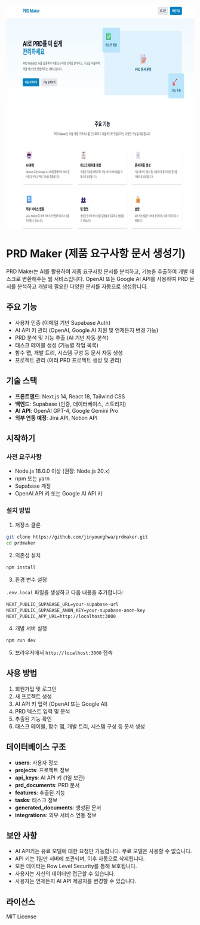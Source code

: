 <div align="center"><img src="./prdmaker-app/prd_maker1.jpg" alt="prd_maker1"  width="600" height="600"></div>

# PRD Maker (제품 요구사항 문서 생성기)

PRD Maker는 AI를 활용하여 제품 요구사항 문서를 분석하고, 기능을 추출하여 개발 태스크로 변환해주는 웹 서비스입니다. OpenAI 또는 Google AI API를 사용하여 PRD 문서를 분석하고 개발에 필요한 다양한 문서를 자동으로 생성합니다.

## 주요 기능

- 사용자 인증 (이메일 기반 Supabase Auth)
- AI API 키 관리 (OpenAI, Google AI 지원 및 언제든지 변경 가능)
- PRD 분석 및 기능 추출 (AI 기반 자동 분석)
- 태스크 테이블 생성 (기능별 작업 목록)
- 함수 맵, 개발 트리, 시스템 구성 등 문서 자동 생성
- 프로젝트 관리 (여러 PRD 프로젝트 생성 및 관리)

## 기술 스택

- **프론트엔드**: Next.js 14, React 18, Tailwind CSS
- **백엔드**: Supabase (인증, 데이터베이스, 스토리지)
- **AI API**: OpenAI GPT-4, Google Gemini Pro
- **외부 연동 예정**: Jira API, Notion API

## 시작하기

### 사전 요구사항

- Node.js 18.0.0 이상 (권장: Node.js 20.x)
- npm 또는 yarn
- Supabase 계정
- OpenAI API 키 또는 Google AI API 키

### 설치 방법

1. 저장소 클론

```bash
git clone https://github.com/jinyounghwa/prdmaker.git
cd prdmaker
```

2. 의존성 설치

```bash
npm install
```

3. 환경 변수 설정

`.env.local` 파일을 생성하고 다음 내용을 추가합니다:

```
NEXT_PUBLIC_SUPABASE_URL=your-supabase-url
NEXT_PUBLIC_SUPABASE_ANON_KEY=your-supabase-anon-key
NEXT_PUBLIC_APP_URL=http://localhost:3000
```

4. 개발 서버 실행

```bash
npm run dev
```

5. 브라우저에서 `http://localhost:3000` 접속

## 사용 방법

1. 회원가입 및 로그인
2. 새 프로젝트 생성
3. AI API 키 입력 (OpenAI 또는 Google AI)
4. PRD 텍스트 입력 및 분석
5. 추출된 기능 확인
6. 태스크 테이블, 함수 맵, 개발 트리, 시스템 구성 등 문서 생성

## 데이터베이스 구조

- **users**: 사용자 정보
- **projects**: 프로젝트 정보
- **api_keys**: AI API 키 (1일 보관)
- **prd_documents**: PRD 문서
- **features**: 추출된 기능
- **tasks**: 태스크 정보
- **generated_documents**: 생성된 문서
- **integrations**: 외부 서비스 연동 정보

## 보안 사항
- AI API키는 유료 모델에 대한 요청만 가능합니다. 무료 모델은 사용할 수 없습니다.
- API 키는 1일만 서버에 보관되며, 이후 자동으로 삭제됩니다.
- 모든 데이터는 Row Level Security를 통해 보호됩니다.
- 사용자는 자신의 데이터만 접근할 수 있습니다.
- 사용자는 언제든지 AI API 제공자를 변경할 수 있습니다.

## 라이선스

MIT License
